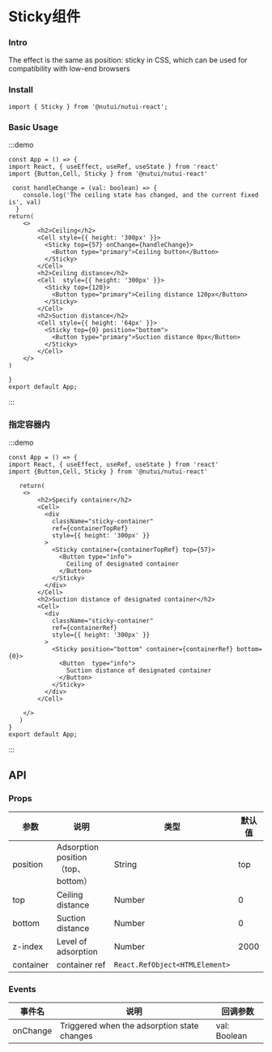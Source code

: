 
#  Sticky组件

### Intro

The effect is the same as position: sticky in CSS, which can be used for compatibility with low-end browsers

### Install
```tsx
import { Sticky } from '@nutui/nutui-react';

```



### Basic Usage
:::demo
```tsx
const App = () => {
import React, { useEffect, useRef, useState } from 'react'
import {Button,Cell, Sticky } from '@nutui/nutui-react'

 const handleChange = (val: boolean) => {
    console.log('The ceiling state has changed, and the current fixed is', val)
  }
return(
    <>
        <h2>Ceiling</h2>
        <Cell style={{ height: '300px' }}>
          <Sticky top={57} onChange={handleChange}>
            <Button type="primary">Ceiling button</Button>
          </Sticky>
        </Cell>
        <h2>Ceiling distance</h2>
        <Cell  style={{ height: '300px' }}>
          <Sticky top={120}>
            <Button type="primary">Ceiling distance 120px</Button>
          </Sticky>
        </Cell>
        <h2>Suction distance</h2>
        <Cell style={{ height: '64px' }}>
          <Sticky top={0} position="bottom">
            <Button type="primary">Suction distance 0px</Button>
          </Sticky>
        </Cell>
    </>
)
   
}
export default App;
```
:::

### 指定容器内
:::demo
```tsx
const App = () => {
import React, { useEffect, useRef, useState } from 'react'
import {Button,Cell, Sticky } from '@nutui/nutui-react'

   return(
    <>
        <h2>Specify container</h2>
        <Cell>
          <div
            className="sticky-container"
            ref={containerTopRef}
            style={{ height: '300px' }}
          >
            <Sticky container={containerTopRef} top={57}>
              <Button type="info">
                Ceiling of designated container
              </Button>
            </Sticky>
          </div>
        </Cell>
        <h2>Suction distance of designated container</h2>
        <Cell>
          <div
            className="sticky-container"
            ref={containerRef}
            style={{ height: '300px' }}
          >
            <Sticky position="bottom" container={containerRef} bottom={0}>
              <Button  type="info">
                Suction distance of designated container
              </Button>
            </Sticky>
          </div>
        </Cell>
      
    </>
   )
}
export default App;
```
:::



## API

### Props

| 参数         | 说明                             | 类型   | 默认值           |
|--------------|----------------------------------|--------|------------------|
| position     | Adsorption position（top、bottom）| String | top             |
| top          | Ceiling distance                 | Number | 0               |
| bottom       | Suction distance                 | Number | 0               |
| z-index      | Level of adsorption              | Number | 2000            |
| container    | container ref                    | `React.RefObject<HTMLElement>` |

### Events

| 事件名 | 说明                                            | 回调参数     |
|--------|------------------------------------------------|--------------|
| onChange  | Triggered when the adsorption state changes   | val: Boolean |
